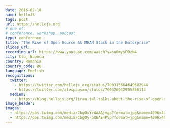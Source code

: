 ```yaml
---
date: 2016-02-18
name: helloJS
tags: post
url: https://hellojs.org
# one of:
# conference, workshop, podcast
type: conference
title: "The Rise of Open Source && MEAN Stack in the Enterprise"
slides_url:
recording_url: https://www.youtube.com/watch?v=su0mysF0zN4
city: Cluj-Napoca
country: Romania
country_code: RO
language: English
recognitions:
  twitter:
    - https://twitter.com/hellojs_org/status/700315664649682944
    - https://twitter.com/alexpausan/status/700326042955866113
  medium:
    - https://blog.hellojs.org/liran-tal-talks-about-the-rise-of-open-source-mean-stack-in-enterprise-b9cf0e242f9d
image_header:
images:
  - https://pbs.twimg.com/media/CbgOxYzWAAAjvgp?format=jpg&name=4096x4096
  - https://pbs.twimg.com/media/CbgOy-pXEAE4PVp?format=jpg&name=4096x4096
---
```

